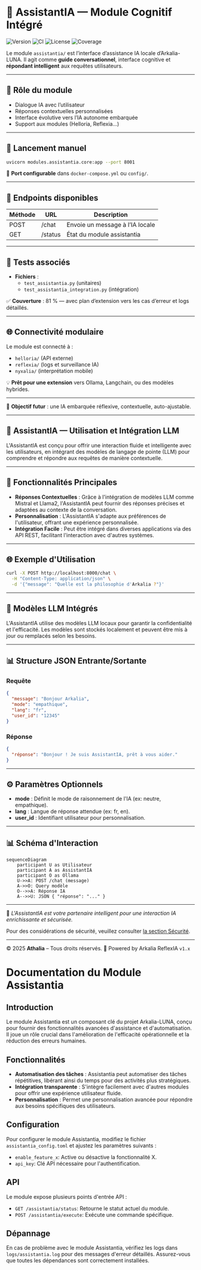 # 🧠 AssistantIA — Module Cognitif Intégré

![Version](https://img.shields.io/badge/version-v3.0--phase1-blue)
![CI](https://github.com/athalia-siwek/arkalia-luna-pro/actions/workflows/ci.yml/badge.svg)
![License](https://img.shields.io/badge/license-Proprietary-red)
![Coverage](https://img.shields.io/badge/coverage-93%25-brightgreen)

Le module `assistantia/` est l’interface d’assistance IA locale d’Arkalia-LUNA. Il agit comme **guide conversationnel**, interface cognitive et **répondant intelligent** aux requêtes utilisateurs.

---

## 🧠 Rôle du module

- Dialogue IA avec l’utilisateur
- Réponses contextuelles personnalisées
- Interface évolutive vers l’IA autonome embarquée
- Support aux modules (Helloria, Reflexia…)

---

## 🚀 Lancement manuel

```bash
uvicorn modules.assistantia.core:app --port 8001
```

📍 **Port configurable** dans `docker-compose.yml` ou `config/`.

---

## 🔄 Endpoints disponibles

| Méthode | URL    | Description                      |
|---------|--------|----------------------------------|
| POST    | /chat  | Envoie un message à l’IA locale  |
| GET     | /status| État du module assistantia       |

---

## 🧪 Tests associés

- **Fichiers** :
  - `test_assistantia.py` (unitaires)
  - `test_assistantia_integration.py` (intégration)

✅ **Couverture** : 81 % — avec plan d’extension vers les cas d’erreur et logs détaillés.

---

## 🌐 Connectivité modulaire

Le module est connecté à :
- `helloria/` (API externe)
- `reflexia/` (logs et surveillance IA)
- `nyxalia/` (interprétation mobile)

💡 **Prêt pour une extension** vers Ollama, Langchain, ou des modèles hybrides.

---

🎯 **Objectif futur** : une IA embarquée réflexive, contextuelle, auto-ajustable.

---

## 🧠 AssistantIA — Utilisation et Intégration LLM

L'AssistantIA est conçu pour offrir une interaction fluide et intelligente avec les utilisateurs, en intégrant des modèles de langage de pointe (LLM) pour comprendre et répondre aux requêtes de manière contextuelle.

---

## 🚀 Fonctionnalités Principales

- **Réponses Contextuelles** : Grâce à l'intégration de modèles LLM comme Mistral et Llama2, l'AssistantIA peut fournir des réponses précises et adaptées au contexte de la conversation.
- **Personnalisation** : L'AssistantIA s'adapte aux préférences de l'utilisateur, offrant une expérience personnalisée.
- **Intégration Facile** : Peut être intégré dans diverses applications via des API REST, facilitant l'interaction avec d'autres systèmes.

---

## 🌐 Exemple d'Utilisation

```bash
curl -X POST http://localhost:8000/chat \
  -H "Content-Type: application/json" \
  -d '{"message": "Quelle est la philosophie d'Arkalia ?"}'
```

---

## 🧠 Modèles LLM Intégrés

L'AssistantIA utilise des modèles LLM locaux pour garantir la confidentialité et l'efficacité. Les modèles sont stockés localement et peuvent être mis à jour ou remplacés selon les besoins.

---

## 📊 Structure JSON Entrante/Sortante

### Requête

```json
{
  "message": "Bonjour Arkalia",
  "mode": "empathique",
  "lang": "fr",
  "user_id": "12345"
}
```

### Réponse

```json
{
  "réponse": "Bonjour ! Je suis AssistantIA, prêt à vous aider."
}
```

---

## ⚙️ Paramètres Optionnels

- **mode** : Définit le mode de raisonnement de l'IA (ex: neutre, empathique).
- **lang** : Langue de réponse attendue (ex: fr, en).
- **user_id** : Identifiant utilisateur pour personnalisation.

---

## 📊 Schéma d'Interaction

```mermaid
sequenceDiagram
    participant U as Utilisateur
    participant A as AssistantIA
    participant O as Ollama
    U->>A: POST /chat (message)
    A->>O: Query modèle
    O-->>A: Réponse IA
    A-->>U: JSON { "réponse": "..." }
```

---

🧠 *L'AssistantIA est votre partenaire intelligent pour une interaction IA enrichissante et sécurisée.*

Pour des considérations de sécurité, veuillez consulter [la section Sécurité](../../security/security.md).

---

© 2025 **Athalia** – Tous droits réservés.
🤖 Powered by Arkalia ReflexIA `v1.x`

# Documentation du Module Assistantia

## Introduction
Le module Assistantia est un composant clé du projet Arkalia-LUNA, conçu pour fournir des fonctionnalités avancées d'assistance et d'automatisation. Il joue un rôle crucial dans l'amélioration de l'efficacité opérationnelle et la réduction des erreurs humaines.

## Fonctionnalités
- **Automatisation des tâches** : Assistantia peut automatiser des tâches répétitives, libérant ainsi du temps pour des activités plus stratégiques.
- **Intégration transparente** : S'intègre facilement avec d'autres modules pour offrir une expérience utilisateur fluide.
- **Personnalisation** : Permet une personnalisation avancée pour répondre aux besoins spécifiques des utilisateurs.

## Configuration
Pour configurer le module Assistantia, modifiez le fichier `assistantia_config.toml` et ajustez les paramètres suivants :
- `enable_feature_x`: Active ou désactive la fonctionnalité X.
- `api_key`: Clé API nécessaire pour l'authentification.

## API
Le module expose plusieurs points d'entrée API :
- `GET /assistantia/status`: Retourne le statut actuel du module.
- `POST /assistantia/execute`: Exécute une commande spécifique.

## Dépannage
En cas de problème avec le module Assistantia, vérifiez les logs dans `logs/assistantia.log` pour des messages d'erreur détaillés. Assurez-vous que toutes les dépendances sont correctement installées.
